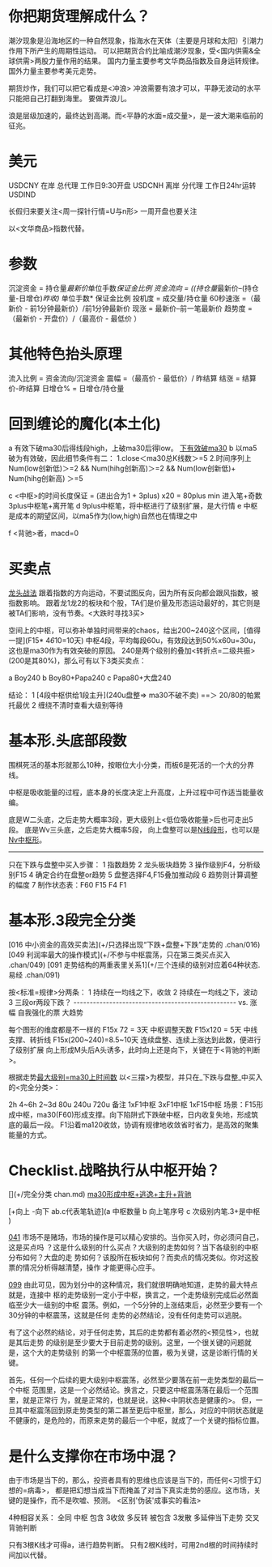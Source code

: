 # 你把期货理解成什么？

潮汐现象是沿海地区的一种自然现象，指海水在天体（主要是月球和太阳）引潮力作用下所产生的周期性运动。
可以把期货合约比喻成潮汐现象，受<国内供需&全球供需>两股力量作用的结果。
国内力量主要参考文华商品指数及自身运转规律。
国外力量主要参考美元走势。

期货炒作，我们可以把它看成是<冲浪>
冲浪需要有浪才可以，平静无波动的水平只能把自己打翻到海里。
要做弄浪儿。

浪是层级加速的，最终达到高潮。而<平静的水面=成交量>，是一波大潮来临前的征兆。

# 美元

USDCNY 在岸 总代理 工作日9:30开盘
USDCNH 离岸 分代理 工作日24hr运转
USDIND

长假归来要关注<周一探针行情=U与n形>
一周开盘也要关注

以<文华商品>指数代替。

# 参数

沉淀资金 = 持仓量*最新价*单位手数*保证金比例
资金流向 = ((持仓量*最新价–(持仓量-日增仓)*昨收)* 单位手数* 保证金比例
投机度 = 成交量/持仓量
60秒速涨 =（最新价 - 前1分钟最新价）/前1分钟最新价
现涨 = 最新价–前一笔最新价
趋势度 =（最新价 - 开盘价）/（最高价 - 最低价 ）

# 其他特色抬头原理

流入比例 = 资金流向/沉淀资金 
震幅 =（最高价 - 最低价）/ 昨结算
结涨 = 结算价-昨结算 
日增仓% = 日增仓/持仓量

# 回到缠论的魔化(本土化)

  a 有效下破ma30后得线段high，上破ma30后得low。
    [下有效破ma30](顶多是线段，不可能形成中枢)
  b 以ma5破为有效破，因此细节条件有二：
    1.close＜ma30总K线数＞=5
    2.时间序列上 Num(low创新低)＞=2 && Num(hihg创新高)＞=2 && Num(low创新低)+ Num(hihg创新高) ＞=5

  c <中枢>的时间长度保证 = (进出合为1 + 3plus) x20 = 80plus min
    进入笔+奇数3plus中枢笔+离开笔
  d 9plus中枢笔，将中枢进行了级别扩展，是大行情
  e 中枢是成本的期望区间，以ma5作为(low,high)自然也在情理之中

  f <背驰>者，macd=0

# 买卖点

  [龙头战法](.futures.md)
  跟着指数的方向运动，不要试图反向，因为所有反向都会跟风指数，被指数影响。
  跟着龙1龙2的板块和个股，TA们是价量及形态运动最好的，其它则是被TA们影响，没有节奏。<大跌时寻找3买>


  空间上的中枢，可以弥补单独时间带来的chaos，给出200~240这个区间，[值得一提](F15* 4*6*10=10天)
  中枢4段，平均每段60u，有效段达到50%x60u=30u，这也是ma30作为有效突破的原因。
  240是两个级别的叠加<转折点=二级共振>(200是其80%)，那么可有以下3类买卖点：

  a Boy240
  b Boy80+Papa240
  c Papa80+大盘240

  结论：
  1 [4段中枢供给1段主升](240u盘整=> ma30不破不卖) ==＞ 20/80的帕累托最优
  2 缠绕不清时查看大级别等待

# 基本形.头底部段数

  围棋死活的基本形就那么10种，按眼位大小分类，而板6是死活的一个大的分界线。

  中枢是吸收能量的过程，底本身的长度决定上升高度，上升过程中可作适当能量收编。

  底是W二头底，之后走势大概率3段，更大级别上<低位吸收能量>后也可走出5段。
  底是Wv三头底，之后走势大概率5段，
  向上盘整可以是[N线段形](典型波浪5段)，也可以是[Nv中枢形](典型缠论5段)。
  ____________________
  只在下跌与盘整中买入步骤：
  1 指数趋势
  2 龙头板块趋势
  3 操作级别F4，分析级别F15
  4 确定合约在盘整or趋势
  5 盘整选择F4,F15叠加推动段
  6 趋势则计算调整的幅度
  7 制作状态表：F60 F15 F4 F1

# 基本形.3段完全分类

  [016 中小资金的高效买卖法](+/只选择出现“下跌+盘整+下跌”走势的 .chan/016)
  [049 利润率最大的操作模式](+/不参与中枢震荡，只在第三类买点买入 .chan/049)
  [091 走势结构的两重表里关系1](+/三个连续的级别对应着64种状态.易经 .chan/091)

  按<标准=规律>分两条：
  1 持续在一均线之下，收敛
  2 持续在一均线之下，波动
  3 三段or两段下跌？ -------------------------------------------------- vs. 涨幅 自我强化的票 大趋势


  每个图形的维度都是不一样的
  F15x 72      =     3天    中枢调整天数
  F15x120      =     5天    中线支撑、转折线
  F15x(200~240)=8.5~10天    连续盘整、连续上涨达到此数，便进行了级别扩展
  向上形成M头后A头诱多，此时向上还是向下，关键在于<背驰的判断>。

  根据走势[最大级别=ma30上时间数](复摆级数)
  以<三摆>为模型，并只在_下跌与盘整_中买入的<完全分类>：

   2h         4~6h        2~3d
  80u         240u        720u          备注
  1xF1中枢    3xF1中枢    1xF15中枢     场景：F15形成中枢，ma30(F60)形成支撑。向下陷阱式下跌破中枢，日内收复失地，形成筑底的最后一段。
                                        F1沿着ma120收敛，协调有规律地收敛省时省力，是高效的聚集能量的方式。

# Checklist.战略执行从中枢开始？

  [](+/完全分类 chan.md)
  [ma30形成中枢+逃逸+主升+背驰](sql/futures.sql)

  [+向上 -向下 ab.c代表笔轨迹](a 中枢数量 b 向上笔序号 c 次级别内笔.3+是中枢 )

  [041](问自己)
  市场不是赌场，市场的操作是可以精心安排的。当你买入时，你必须问自己，这是买点吗
  ？这是什么级别的什么买点？大级别的走势如何？当下各级别的中枢分布如何？大盘的走
  势如何？该股所在板块如何？而卖点的情况类似。你对这股票的情况分析得越清楚，操作
  才能更得心应手。

  [099](预见性)
  由此可见，因为划分中的这种情况，我们就很明确地知道，走势的最大特点就是，连接中
  枢的走势级别一定小于中枢，换言之，一个走势级别完成后必然面临至少大一级别的中枢
  震荡。例如，一个5分钟的上涨结束后，必然至少要有一个30分钟的中枢震荡，这就是任何
  走势的必然结论，没有任何走势可以逃脱。

  有了这个必然的结论，对于任何走势，其后的走势都有着必然的<预见性>，也就是其后走势
  的级别是至少要大于目前走势的级别。这里，一个很关键的问题就是，这个大的走势级别
  的第一个中枢震荡的位置，极为关键，这是诊断行情的关键。

  首先，任何一个后续的更大级别中枢震荡，必然至少要落在前一走势类型的最后一个中枢
  范围里，这是一个必然结论。换言之，只要这中枢震荡落在最后一个范围里，就是正常行
  为，就是正常的，也就是说，这种<中阴状态是健康的>。
  但，一旦其中枢震荡回到原走势类型的第二甚至更后中枢里，那么，对应的中阴状态就是
  不健康的，是危险的，而原来走势的最后一个中枢，就成了一个关键的指标位置。

# 是什么支撑你在市场中混？

  由于市场是当下的，那么，投资者具有的思维也应该是当下的，而任何<习惯于幻想的=病毒>，
  都是把幻想当成当下而掩盖了对当下真实走势的感应。这市场，关键的是操作，而不是吹嘘、预测。
  <区别'伪装'成事实的看法>

  4种相容关系：
  全同      中枢
  包含      3收敛 多反转
  被包含    3发散 多延伸当下走势
  交叉      背驰判断

  只有3根K线才可得a，进行趋势判断。
  只有2根K线时，可用2nd根的时间持续时间加以代替。

